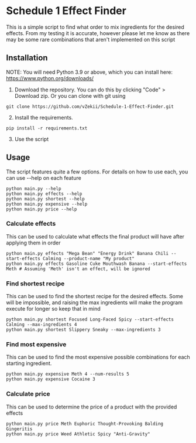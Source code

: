 # Schedule 1 Effect Finder

This is a simple script to find what order to mix ingredients for the desired effects. From my testing it is accurate, however please let me know as there may be some rare combinations that aren't implemented on this script

## Installation

NOTE: You will need Python 3.9 or above, which you can install here: https://www.python.org/downloads/

1. Download the repository. You can do this by clicking "Code" > Download zip. Or you can clone with git using

```
git clone https://github.com/vZekii/Schedule-1-Effect-Finder.git
```

2. Install the requirements.

```
pip install -r requirements.txt
```

3. Use the script

## Usage

The script features quite a few options. For details on how to use each, you can use --help on each feature

```
python main.py --help
python main.py effects --help
python main.py shortest --help
python main.py expensive --help
python main.py price --help
```

### Calculate effects

This can be used to calculate what effects the final product will have after applying them in order

```
python main.py effects "Mega Bean" "Energy Drink" Banana Chili --start-effects Calming --product-name "My product"
python main.py effects Gasoline Cuke Mouthwash Banana --start-effects Meth # Assuming 'Meth' isn't an effect, will be ignored
```

### Find shortest recipe

This can be used to find the shortest recipe for the desired effects. Some will be impossible, and raising the max ingredients will make the program execute for longer so keep that in mind

```
python main.py shortest Focused Long-Faced Spicy --start-effects Calming --max-ingredients 4
python main.py shortest Slippery Sneaky --max-ingredients 3
```

### Find most expensive

This can be used to find the most expensive possible combinations for each starting ingredient.

```
python main.py expensive Meth 4 --num-results 5
python main.py expensive Cocaine 3
```

### Calculate price

This can be used to determine the price of a product with the provided effects

```
python main.py price Meth Euphoric Thought-Provoking Balding Gingeritis
python main.py price Weed Athletic Spicy "Anti-Gravity"
```
